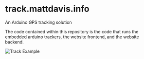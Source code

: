 # track.mattdavis.info
An Arduino GPS tracking solution

The code contained within this repository is the code that runs the embedded arduino trackers, the website frontend, and the website backend.

![Track Example](https://i.imgur.com/z1XYCKZ.gif)
